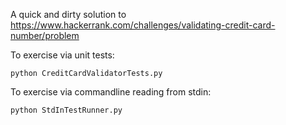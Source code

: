 A quick and dirty solution to https://www.hackerrank.com/challenges/validating-credit-card-number/problem


To exercise via unit tests:
```
python CreditCardValidatorTests.py
```

To exercise via commandline reading from stdin: 
```
python StdInTestRunner.py
```
